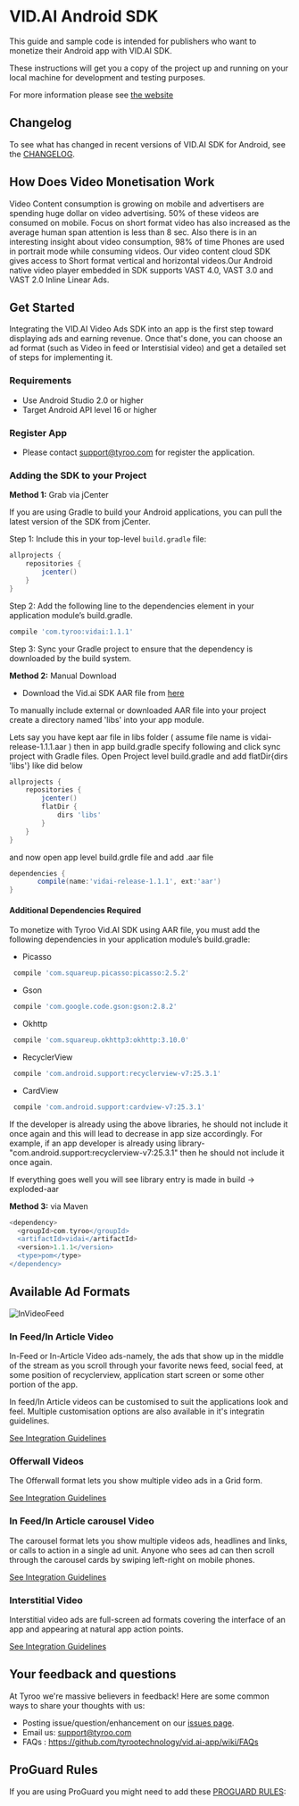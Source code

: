 VID.AI Android SDK
=======================
This guide and sample code is intended for publishers who want to monetize their Android app with VID.AI SDK.

These instructions will get you a copy of the project up and running on your local machine for development and testing purposes.

For more information please see [the website](http://www.tyroo.com/)

## Changelog
To see what has changed in recent versions of VID.AI SDK for Android, see the [CHANGELOG](CHANGELOG.md).

## How Does Video Monetisation Work
Video Content consumption is growing on mobile and advertisers are spending huge dollar on video advertising. 50% of these videos are consumed on mobile. Focus on short format video has also increased as the average human span attention is less than 8 sec. Also there is in an interesting insight about video consumption, 98% of time Phones are used in portrait mode while consuming videos. Our video content cloud SDK gives access to Short format vertical and horizontal videos.Our Android native video player embedded in SDK supports VAST 4.0, VAST 3.0 and VAST 2.0 Inline Linear Ads.

## Get Started
Integrating the VID.AI Video Ads SDK into an app is the first step toward displaying ads and earning revenue. Once that's done, you can choose an ad format (such as Video in feed or Interstisial video) and get a detailed set of steps for implementing it.

### Requirements 
- Use Android Studio 2.0 or higher
- Target Android API level 16 or higher

### Register App
- Please contact support@tyroo.com for register the application.

### Adding the SDK to your Project

**Method 1:** Grab via jCenter

If you are using Gradle to build your Android applications, you can pull the latest version of the SDK from jCenter.


Step 1: Include this in your top-level ```build.gradle``` file:

```groovy
allprojects {
    repositories {
        jcenter()
    }
}
```
Step 2: Add the following line to the dependencies element in your application module’s build.gradle.

```groovy
compile 'com.tyroo:vidai:1.1.1'
```
Step 3: Sync your Gradle project to ensure that the dependency is downloaded by the build system.


**Method 2:** Manual Download

* Download the Vid.ai SDK AAR file from [here](http://rep.tyroo.com/SDK/vidai-release-1.1.1.aar)


To manually include external or downloaded AAR file into your project create a directory named 'libs' into your app module.

Lets say you have kept aar file in libs folder ( assume file name is vidai-release-1.1.1.aar ) then in app build.gradle specify following and click sync project with Gradle files. Open Project level build.gradle and add flatDir{dirs 'libs'} like did below


```groovy
allprojects {
    repositories {
        jcenter()
        flatDir {
            dirs 'libs'
        }
    }
}
```
and now open app level build.grdle file and add .aar file

```groovy
dependencies {
       compile(name:'vidai-release-1.1.1', ext:'aar')
}
```

#### Additional Dependencies Required

To monetize with Tyroo Vid.AI SDK using AAR file, you must add the following dependencies in your application module’s build.gradle:

* Picasso
```groovy
 compile 'com.squareup.picasso:picasso:2.5.2'
```
* Gson
```groovy
 compile 'com.google.code.gson:gson:2.8.2'
```
* Okhttp
```groovy
 compile 'com.squareup.okhttp3:okhttp:3.10.0'
```
* RecyclerView
```groovy
 compile 'com.android.support:recyclerview-v7:25.3.1'
```
* CardView
```groovy
 compile 'com.android.support:cardview-v7:25.3.1'
```

If the developer is already using the above libraries, he should not include it once again and this will lead to decrease in app size accordingly. For example, if an app developer is already using library- "com.android.support:recyclerview-v7:25.3.1" then he should not include it once again.


If everything goes well you will see library entry is made in build -> exploded-aar


**Method 3:** via Maven

```groovy
<dependency>
  <groupId>com.tyroo</groupId>
  <artifactId>vidai</artifactId>
  <version>1.1.1</version>
  <type>pom</type>
</dependency>
```

## Available Ad Formats 

![InVideoFeed](https://github.com/tyrootechnology/vid.ai-app/blob/master/screenshots/screen.jpg)

### In Feed/In Article Video
In-Feed or In-Article Video ads-namely, the ads that show up in the middle of the stream as you scroll through your favorite news feed, social feed, at some position of recyclerview, application start screen or some other portion of the app.

In feed/In Article videos can be customised to suit the applications look and feel. Multiple customisation options are also available in it's integratin guidelines.

[See Integration Guidelines](https://github.com/tyrootechnology/vid.ai-app/wiki/In-Feed-Video)

### Offerwall Videos
The Offerwall format lets you show multiple video ads in a Grid form.

[See Integration Guidelines](https://github.com/tyrootechnology/vid.ai-app/wiki/Offerwall-Videos)

### In Feed/In Article carousel Video
The carousel format lets you show multiple videos ads, headlines and links, or calls to action in a single ad unit. Anyone who sees ad can then scroll through the carousel cards by swiping left-right on mobile phones.

[See Integration Guidelines](https://github.com/tyrootechnology/vid.ai-app/wiki/In-Feed-carousel-Video)

### Interstitial Video
Interstitial video ads are full-screen ad formats covering the interface of an app and appearing at natural app action points.

[See Integration Guidelines](https://github.com/tyrootechnology/vid.ai-app/wiki/Interstitial-Video)


## Your feedback and questions
At Tyroo we're massive believers in feedback! Here are some common ways to share your thoughts with us:
  - Posting issue/question/enhancement on our [issues page](https://github.com/tyrootechnology/vid.ai-app/issues).
  - Email us: support@tyroo.com
  - FAQs : https://github.com/tyrootechnology/vid.ai-app/wiki/FAQs
  

## ProGuard Rules
If you are using ProGuard you might need to add these [PROGUARD RULES](PROGUARD_RULES.md):
